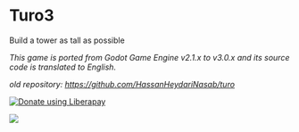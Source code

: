 # Turo3

Build a tower as tall as possible

*This game is ported from Godot Game Engine v2.1.x to v3.0.x and its source code is
translated to English.*

*old repository:  https://github.com/HassanHeydariNasab/turo*

<noscript><a href="https://liberapay.com/hsn6/donate"><img alt="Donate using Liberapay" src="https://liberapay.com/assets/widgets/donate.svg"></a></noscript>

<img src="http://img.shields.io/liberapay/receives/hsn6.svg?logo=liberapay">
